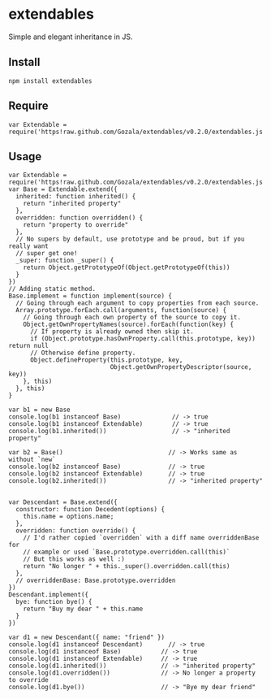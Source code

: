 # extendables #

Simple and elegant inheritance in JS.

## Install ##

    npm install extendables

## Require ##

    var Extendable = require('https!raw.github.com/Gozala/extendables/v0.2.0/extendables.js').Extendable

## Usage ##

    var Extendable = require('https!raw.github.com/Gozala/extendables/v0.2.0/extendables.js').Extendable
    var Base = Extendable.extend({
      inherited: function inherited() {
        return "inherited property"
      },
      overridden: function overridden() {
        return "property to override"
      },
      // No supers by default, use prototype and be proud, but if you really want
      // super get one!
      _super: function _super() {
        return Object.getPrototypeOf(Object.getPrototypeOf(this))
      }
    })
    // Adding static method.
    Base.implement = function implement(source) {
      // Going through each argument to copy properties from each source.
      Array.prototype.forEach.call(arguments, function(source) {
        // Going through each own property of the source to copy it.
        Object.getOwnPropertyNames(source).forEach(function(key) {
          // If property is already owned then skip it.
          if (Object.prototype.hasOwnProperty.call(this.prototype, key)) return null
          // Otherwise define property.
          Object.defineProperty(this.prototype, key,
                                Object.getOwnPropertyDescriptor(source, key))
        }, this)
      }, this)
    }

    var b1 = new Base
    console.log(b1 instanceof Base)              // -> true
    console.log(b1 instanceof Extendable)        // -> true
    console.log(b1.inherited())                  // -> "inherited property"

    var b2 = Base()                             // -> Works same as without `new`
    console.log(b2 instanceof Base)             // -> true
    console.log(b2 instanceof Extendable)       // -> true
    console.log(b2.inherited())                 // -> "inherited property"


    var Descendant = Base.extend({
      constructor: function Decedent(options) {
        this.name = options.name;
      },
      overridden: function override() {
        // I'd rather copied `overridden` with a diff name overriddenBase for
        // example or used `Base.prototype.overridden.call(this)`
        // But this works as well :)
        return "No longer " + this._super().overridden.call(this)
      },
      // overriddenBase: Base.prototype.overridden
    })
    Descendant.implement({
      bye: function bye() {
        return "Buy my dear " + this.name
      }
    })

    var d1 = new Descendant({ name: "friend" })
    console.log(d1 instanceof Descendant)       // -> true
    console.log(d1 instanceof Base)           // -> true
    console.log(d1 instanceof Extendable)     // -> true
    console.log(d1.inherited())               // -> "inherited property"
    console.log(d1.overridden())              // -> No longer a property to override
    console.log(d1.bye())                     // -> "Bye my dear friend"

